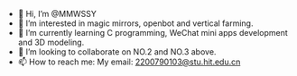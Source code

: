 - 👋 Hi, I’m @MMWSSY
- 👀 I’m interested in magic mirrors, openbot and vertical farming.
- 🌱 I’m currently learning C programming, WeChat mini apps development and 3D modeling.
- 💞️ I’m looking to collaborate on NO.2 and NO.3 above.
- 📫 How to reach me: My email: 2200790103@stu.hit.edu.cn

<!---
MMWSSY/MMWSSY is a ✨ special ✨ repository because its `README.md` (this file) appears on your GitHub profile.
You can click the Preview link to take a look at your changes.
--->
